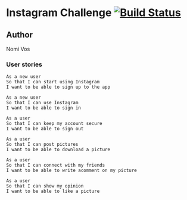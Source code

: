 Instagram Challenge   [![Build Status](https://travis-ci.org/nomi811/instagram-challenge.svg?branch=master)](https://travis-ci.org/nomi811/instagram-challenge)
===================

## Author
Nomi Vos

### User stories

```
As a new user
So that I can start using Instagram
I want to be able to sign up to the app

As a new user
So that I can use Instagram
I want to be able to sign in

As a user
So that I can keep my account secure
I want to be able to sign out

As a user
So that I can post pictures
I want to be able to download a picture

As a user
So that I can connect with my friends
I want to be able to write acomment on my picture

As a user
So that I can show my opinion
I want to be able to like a picture
```
